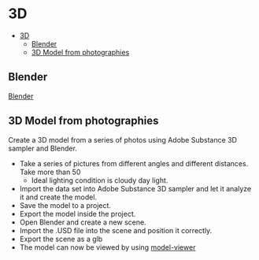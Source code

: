 # 3D

- [3D](#3d)
  - [Blender](#blender)
  - [3D Model from photographies](#3d-model-from-photographies)

## Blender

[Blender](blender)

## 3D Model from photographies

Create a 3D model from a series of photos using Adobe Substance 3D sampler and Blender.

- Take a series of pictures from different angles and different distances. Take more than 50
  - Ideal lighting condition is cloudy day light.
- Import the data set into Adobe Substance 3D sampler and let it analyze it and create the model.
- Save the model to a project.
- Export the model inside the project.
- Open Blender and create a new scene.
- Import the .USD file into the scene and position it correctly.
- Export the scene as a glb
- The model can now be viewed by using [model-viewer](https://modelviewer.dev/)